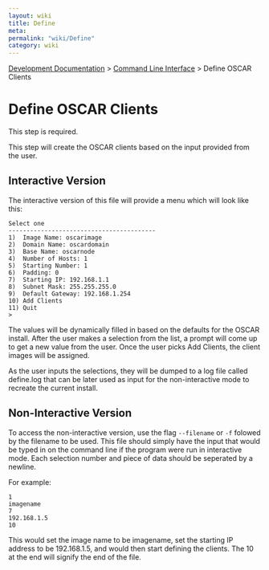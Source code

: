 ```yaml
---
layout: wiki
title: Define
meta: 
permalink: "wiki/Define"
category: wiki
---
```

<!-- Name: Define -->
<!-- Version: 2 -->
<!-- Author: wesbland -->

[Development Documentation](DevelDocs) > [Command Line Interface](CLI) > Define OSCAR Clients

# Define OSCAR Clients

This step is required.

This step will create the OSCAR clients based on the input provided from the user.

## Interactive Version

The interactive version of this file will provide a menu which will look like this:

    Select one
    -----------------------------------------
    1)  Image Name: oscarimage
    2)  Domain Name: oscardomain
    3)  Base Name: oscarnode
    4)  Number of Hosts: 1
    5)  Starting Number: 1
    6)  Padding: 0
    7)  Starting IP: 192.168.1.1
    8)  Subnet Mask: 255.255.255.0
    9)  Default Gateway: 192.168.1.254
    10) Add Clients
    11) Quit
    >

The values will be dynamically filled in based on the defaults for the OSCAR install.  After the user makes a selection from the list, a prompt will come up to get a new value from the user.  Once the user picks Add Clients, the client images will be assigned.

As the user inputs the selections, they will be dumped to a log file called define.log that can be later used as input for the non-interactive mode to recreate the current install.

## Non-Interactive Version

To access the non-interactive version, use the flag `--filename` or `-f` folowed by the filename to be used.  This file should simply have the input that would be typed in on the command line if the program were run in interactive mode.  Each selection number and piece of data should be seperated by a newline.  

For example:


    1
    imagename
    7
    192.168.1.5
    10

This would set the image name to be imagename, set the starting IP address to be 192.168.1.5, and would then start defining the clients.  The 10 at the end will signify the end of the file.

